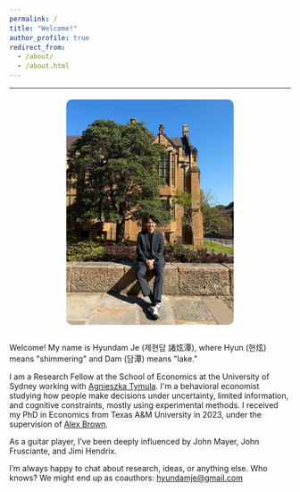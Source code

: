 ```yaml
---
permalink: /
title: "Welcome!"
author_profile: true
redirect_from: 
  - /about/
  - /about.html
---
```


---

<div style="width: 100%; display: flex; justify-content: center; margin-top: 20px;">
  <img src="/images/usyd3.jpg" alt="Hyundam Je" width="300"
       style="border-radius: 10px;" />
</div>


<div style="max-width: 700px; margin: 30px auto;">
  
<p>Welcome! My name is Hyundam Je (제현담 諸炫潭), where Hyun (현炫) means "shimmering" and Dam (담潭) means "lake."</p>

  <p>I am a Research Fellow at the School of Economics at the University of Sydney working with <a href="https://www.tymula.com/agnieszka/" target="_blank">Agnieszka Tymula</a>. I'm a behavioral economist studying how people make decisions under uncertainty, limited information, and cognitive constraints, mostly using experimental methods. I received my PhD in Economics from Texas A&M University in 2023, under the supervision of <a href="http://people.tamu.edu/~alexbrown/" target="_blank">Alex Brown</a>.</p>

  <p>As a guitar player, I’ve been deeply influenced by John Mayer, John Frusciante, and Jimi Hendrix.</p>

  <p> I’m always happy to chat about research, ideas, or anything else. Who knows? We might end up as coauthors: <a href="mailto:hyundamje@gmail.com">hyundamje@gmail.com</a></p>
</div>
